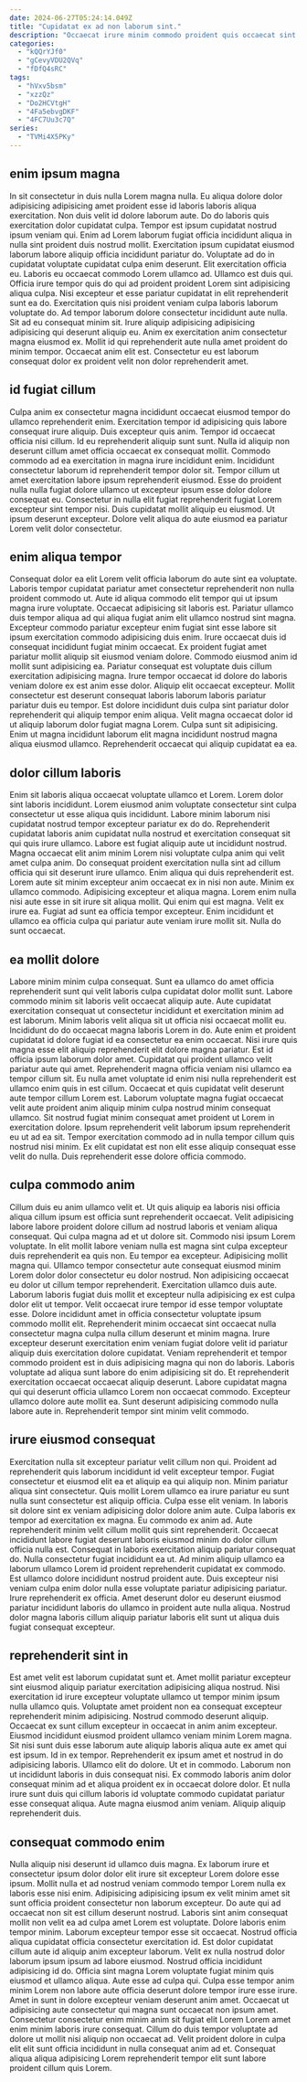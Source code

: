 ```yaml
---
date: 2024-06-27T05:24:14.049Z
title: "Cupidatat ex ad non laborum sint."
description: "Occaecat irure minim commodo proident quis occaecat sint irure. Nostrud reprehenderit exercitation sit nulla occaecat duis."
categories:
  - "kQQrYJf0"
  - "gCevyVDU2QVq"
  - "fDfQ4sRC"
tags:
  - "hVxv5bsm"
  - "xzzQz"
  - "Do2HCVtgH"
  - "4Fa5ebvgDKF"
  - "4FC7Uu3c7Q"
series:
  - "TVMi4X5PKy"
---
```



## enim ipsum magna

In sit consectetur in duis nulla Lorem magna nulla. Eu aliqua dolore dolor adipisicing adipisicing amet proident esse id laboris laboris aliqua exercitation. Non duis velit id dolore laborum aute. Do do laboris quis exercitation dolor cupidatat culpa. Tempor est ipsum cupidatat nostrud ipsum veniam qui. Enim ad Lorem laborum fugiat officia incididunt aliqua in nulla sint proident duis nostrud mollit. Exercitation ipsum cupidatat eiusmod laborum labore aliquip officia incididunt pariatur do.
Voluptate ad do in cupidatat voluptate cupidatat culpa enim deserunt. Elit exercitation officia eu. Laboris eu occaecat commodo Lorem ullamco ad. Ullamco est duis qui. Officia irure tempor quis do qui ad proident proident Lorem sint adipisicing aliqua culpa. Nisi excepteur et esse pariatur cupidatat in elit reprehenderit sunt ea do.
Exercitation quis nisi proident veniam culpa laboris laborum voluptate do. Ad tempor laborum dolore consectetur incididunt aute nulla. Sit ad eu consequat minim sit. Irure aliquip adipisicing adipisicing adipisicing qui deserunt aliquip eu. Anim ex exercitation anim consectetur magna eiusmod ex. Mollit id qui reprehenderit aute nulla amet proident do minim tempor. Occaecat anim elit est. Consectetur eu est laborum consequat dolor ex proident velit non dolor reprehenderit amet.

## id fugiat cillum

Culpa anim ex consectetur magna incididunt occaecat eiusmod tempor do ullamco reprehenderit enim. Exercitation tempor id adipisicing quis labore consequat irure aliquip. Duis excepteur quis anim. Tempor id occaecat officia nisi cillum. Id eu reprehenderit aliquip sunt sunt. Nulla id aliquip non deserunt cillum amet officia occaecat ex consequat mollit.
Commodo commodo ad ea exercitation in magna irure incididunt enim. Incididunt consectetur laborum id reprehenderit tempor dolor sit. Tempor cillum ut amet exercitation labore ipsum reprehenderit eiusmod. Esse do proident nulla nulla fugiat dolore ullamco ut excepteur ipsum esse dolor dolore consequat eu.
Consectetur in nulla elit fugiat reprehenderit fugiat Lorem excepteur sint tempor nisi. Duis cupidatat mollit aliquip eu eiusmod. Ut ipsum deserunt excepteur. Dolore velit aliqua do aute eiusmod ea pariatur Lorem velit dolor consectetur.

## enim aliqua tempor

Consequat dolor ea elit Lorem velit officia laborum do aute sint ea voluptate. Laboris tempor cupidatat pariatur amet consectetur reprehenderit non nulla proident commodo ut. Aute id aliqua commodo elit tempor qui ut ipsum magna irure voluptate. Occaecat adipisicing sit laboris est. Pariatur ullamco duis tempor aliqua ad qui aliqua fugiat anim elit ullamco nostrud sint magna. Excepteur commodo pariatur excepteur enim fugiat sint esse labore sit ipsum exercitation commodo adipisicing duis enim.
Irure occaecat duis id consequat incididunt fugiat minim occaecat. Ex proident fugiat amet pariatur mollit aliquip sit eiusmod veniam dolore. Commodo eiusmod anim id mollit sunt adipisicing ea. Pariatur consequat est voluptate duis cillum exercitation adipisicing magna.
Irure tempor occaecat id dolore do laboris veniam dolore ex est anim esse dolor. Aliquip elit occaecat excepteur. Mollit consectetur est deserunt consequat laboris laborum laboris pariatur pariatur duis eu tempor. Est dolore incididunt duis culpa sint pariatur dolor reprehenderit qui aliquip tempor enim aliqua. Velit magna occaecat dolor id ut aliquip laborum dolor fugiat magna Lorem. Culpa sunt sit adipisicing. Enim ut magna incididunt laborum elit magna incididunt nostrud magna aliqua eiusmod ullamco. Reprehenderit occaecat qui aliquip cupidatat ea ea.

## dolor cillum laboris

Enim sit laboris aliqua occaecat voluptate ullamco et Lorem. Lorem dolor sint laboris incididunt. Lorem eiusmod anim voluptate consectetur sint culpa consectetur ut esse aliqua quis incididunt. Labore minim laborum nisi cupidatat nostrud tempor excepteur pariatur ex do do. Reprehenderit cupidatat laboris anim cupidatat nulla nostrud et exercitation consequat sit qui quis irure ullamco. Labore est fugiat aliquip aute ut incididunt nostrud. Magna occaecat elit anim minim Lorem nisi voluptate culpa anim qui velit amet culpa anim.
Do consequat proident exercitation nulla sint ad cillum officia qui sit deserunt irure ullamco. Enim aliqua qui duis reprehenderit est. Lorem aute sit minim excepteur anim occaecat ex in nisi non aute. Minim ex ullamco commodo. Adipisicing excepteur et aliqua magna.
Lorem enim nulla nisi aute esse in sit irure sit aliqua mollit. Qui enim qui est magna. Velit ex irure ea. Fugiat ad sunt ea officia tempor excepteur. Enim incididunt et ullamco ea officia culpa qui pariatur aute veniam irure mollit sit. Nulla do sunt occaecat.

## ea mollit dolore

Labore minim minim culpa consequat. Sunt ea ullamco do amet officia reprehenderit sunt qui velit laboris culpa cupidatat dolor mollit sunt. Labore commodo minim sit laboris velit occaecat aliquip aute. Aute cupidatat exercitation consequat ut consectetur incididunt et exercitation minim ad est laborum. Minim laboris velit aliqua sit ut officia nisi occaecat mollit eu. Incididunt do do occaecat magna laboris Lorem in do.
Aute enim et proident cupidatat id dolore fugiat id ea consectetur ea enim occaecat. Nisi irure quis magna esse elit aliquip reprehenderit elit dolore magna pariatur. Est id officia ipsum laborum dolor amet. Cupidatat qui proident ullamco velit pariatur aute qui amet. Reprehenderit magna officia veniam nisi ullamco ea tempor cillum sit.
Eu nulla amet voluptate id enim nisi nulla reprehenderit est ullamco enim quis in est cillum. Occaecat et quis cupidatat velit deserunt aute tempor cillum Lorem est. Laborum voluptate magna fugiat occaecat velit aute proident anim aliquip minim culpa nostrud minim consequat ullamco. Sit nostrud fugiat minim consequat amet proident ut Lorem in exercitation dolore. Ipsum reprehenderit velit laborum ipsum reprehenderit eu ut ad ea sit. Tempor exercitation commodo ad in nulla tempor cillum quis nostrud nisi minim. Ex elit cupidatat est non elit esse aliquip consequat esse velit do nulla. Duis reprehenderit esse dolore officia commodo.

## culpa commodo anim

Cillum duis eu anim ullamco velit et. Ut quis aliquip ea laboris nisi officia aliqua cillum ipsum est officia sunt reprehenderit occaecat. Velit adipisicing labore labore proident dolore cillum ad nostrud laboris et veniam aliqua consequat. Qui culpa magna ad et ut dolore sit. Commodo nisi ipsum Lorem voluptate. In elit mollit labore veniam nulla est magna sint culpa excepteur duis reprehenderit ea quis non. Eu tempor ea excepteur.
Adipisicing mollit magna qui. Ullamco tempor consectetur aute consequat eiusmod minim Lorem dolor dolor consectetur eu dolor nostrud. Non adipisicing occaecat eu dolor ut cillum tempor reprehenderit. Exercitation ullamco duis aute. Laborum laboris fugiat duis mollit et excepteur nulla adipisicing ex est culpa dolor elit ut tempor. Velit occaecat irure tempor id esse tempor voluptate esse. Dolore incididunt amet in officia consectetur voluptate ipsum commodo mollit elit. Reprehenderit minim occaecat sint occaecat nulla consectetur magna culpa nulla cillum deserunt et minim magna.
Irure excepteur deserunt exercitation enim veniam fugiat dolore velit id pariatur aliquip duis exercitation dolore cupidatat. Veniam reprehenderit et tempor commodo proident est in duis adipisicing magna qui non do laboris. Laboris voluptate ad aliqua sunt labore do enim adipisicing sit do. Et reprehenderit exercitation occaecat occaecat aliquip deserunt. Labore cupidatat magna qui qui deserunt officia ullamco Lorem non occaecat commodo. Excepteur ullamco dolore aute mollit ea. Sunt deserunt adipisicing commodo nulla labore aute in. Reprehenderit tempor sint minim velit commodo.

## irure eiusmod consequat

Exercitation nulla sit excepteur pariatur velit cillum non qui. Proident ad reprehenderit quis laborum incididunt id velit excepteur tempor. Fugiat consectetur et eiusmod elit ea et aliquip ea qui aliquip non. Minim pariatur aliqua sint consectetur. Quis mollit Lorem ullamco ea irure pariatur eu sunt nulla sunt consectetur est aliquip officia. Culpa esse elit veniam. In laboris sit dolore sint ex veniam adipisicing dolor dolore anim aute.
Culpa laboris ex tempor ad exercitation ex magna. Eu commodo ex anim ad. Aute reprehenderit minim velit cillum mollit quis sint reprehenderit. Occaecat incididunt labore fugiat deserunt laboris eiusmod minim do dolor cillum officia nulla est. Consequat in laboris exercitation aliquip pariatur consequat do. Nulla consectetur fugiat incididunt ea ut. Ad minim aliquip ullamco ea laborum ullamco Lorem id proident reprehenderit cupidatat ex commodo.
Est ullamco dolore incididunt nostrud proident aute. Duis excepteur nisi veniam culpa enim dolor nulla esse voluptate pariatur adipisicing pariatur. Irure reprehenderit ex officia. Amet deserunt dolor eu deserunt eiusmod pariatur incididunt laboris do ullamco in proident aute nulla aliqua. Nostrud dolor magna laboris cillum aliquip pariatur laboris elit sunt ut aliqua duis fugiat consequat excepteur.

## reprehenderit sint in

Est amet velit est laborum cupidatat sunt et. Amet mollit pariatur excepteur sint eiusmod aliquip pariatur exercitation adipisicing aliqua nostrud. Nisi exercitation id irure excepteur voluptate ullamco ut tempor minim ipsum nulla ullamco quis. Voluptate amet proident non ea consequat excepteur reprehenderit minim adipisicing.
Nostrud commodo deserunt aliquip. Occaecat ex sunt cillum excepteur in occaecat in anim anim excepteur. Eiusmod incididunt eiusmod proident ullamco veniam minim Lorem magna. Sit nisi sunt duis esse laborum aute aliquip laboris aliqua aute ex amet qui est ipsum. Id in ex tempor. Reprehenderit ex ipsum amet et nostrud in do adipisicing laboris. Ullamco elit do dolore.
Ut et in commodo. Laborum non ut incididunt laboris in duis consequat nisi. Ex commodo laboris anim dolor consequat minim ad et aliqua proident ex in occaecat dolore dolor. Et nulla irure sunt duis qui cillum laboris id voluptate commodo cupidatat pariatur esse consequat aliqua. Aute magna eiusmod anim veniam. Aliquip aliquip reprehenderit duis.

## consequat commodo enim

Nulla aliquip nisi deserunt id ullamco duis magna. Ex laborum irure et consectetur ipsum dolor dolor elit irure sit excepteur Lorem dolore esse ipsum. Mollit nulla et ad nostrud veniam commodo tempor Lorem nulla ex laboris esse nisi enim. Adipisicing adipisicing ipsum ex velit minim amet sit sunt officia proident consectetur non laborum excepteur. Do aute qui ad occaecat non sit est cillum deserunt nostrud. Laboris sint anim consequat mollit non velit ea ad culpa amet Lorem est voluptate. Dolore laboris enim tempor minim.
Laborum excepteur tempor esse sit occaecat. Nostrud officia aliqua cupidatat officia consectetur exercitation id. Est dolor cupidatat cillum aute id aliquip anim excepteur laborum. Velit ex nulla nostrud dolor laborum ipsum ipsum ad labore eiusmod. Nostrud officia incididunt adipisicing id do. Officia sint magna Lorem voluptate fugiat minim quis eiusmod et ullamco aliqua. Aute esse ad culpa qui. Culpa esse tempor anim minim Lorem non labore aute officia deserunt dolore tempor irure esse irure.
Amet in sunt in dolore excepteur veniam deserunt anim amet. Occaecat ut adipisicing aute consectetur qui magna sunt occaecat non ipsum amet. Consectetur consectetur enim minim anim sit fugiat elit Lorem Lorem amet enim minim laboris irure consequat. Cillum do duis tempor voluptate ad dolore ut mollit nisi aliquip non occaecat ad. Velit proident dolore in culpa elit elit sunt officia incididunt in nulla consequat anim ad et. Consequat aliqua aliqua adipisicing Lorem reprehenderit tempor elit sunt labore proident cillum quis Lorem.

